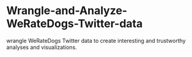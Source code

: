 # Wrangle-and-Analyze-WeRateDogs-Twitter-data
wrangle WeRateDogs Twitter data to create interesting and trustworthy analyses and visualizations.

